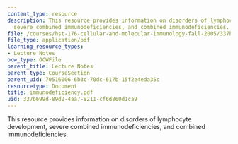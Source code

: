 ```yaml
---
content_type: resource
description: This resource provides information on disorders of lymphocyte development,
  severe combined immunodeficiencies, and combined immunodeficiencies.
file: /courses/hst-176-cellular-and-molecular-immunology-fall-2005/337b699d89d24aa78211cf6d860d1ca9_immunodeficiency.pdf
file_type: application/pdf
learning_resource_types:
- Lecture Notes
ocw_type: OCWFile
parent_title: Lecture Notes
parent_type: CourseSection
parent_uid: 70516006-6b3c-70dc-617b-15f2e4eda35c
resourcetype: Document
title: immunodeficiency.pdf
uid: 337b699d-89d2-4aa7-8211-cf6d860d1ca9
---
```

This resource provides information on disorders of lymphocyte development, severe combined immunodeficiencies, and combined immunodeficiencies.


